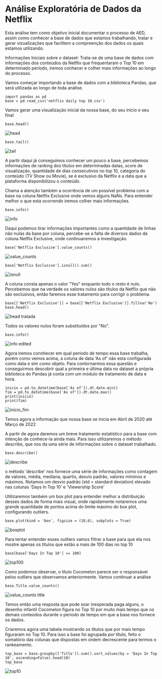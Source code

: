 # Análise Exploratória de Dados da Netflix 

Esta análise tem como objetivo inicial documentar o processo de AED, assim como conhecer a base de dados que estamos trabalhando, tratar e gerar vizualizações que facilitem a compreenção dos dados os quais estamos utilizando.

Informações Iniciais sobre o dataset: Trata-se de uma base de dados com informações dos conteúdos da Netflix que frequentaram o Top 10 em determinado período, iremos conhecer e colher mais informações ao longo do processo.


Vamos começar importando a base de dados com a biblioteca Pandas, que será utilizada ao longo de toda análise.

```
import pandas as pd
base = pd.read_csv('netflix daily top 10.csv')
```
Vamos gerar uma visualização inicial da nossa base, do seu início e seu final 
```
base.head()
```
![head](https://user-images.githubusercontent.com/68862907/202734032-eb523631-2563-4bc1-8306-74fbf00212b4.PNG)
```
base.tail()
```
![tail](https://user-images.githubusercontent.com/68862907/202733420-6e99a0be-880a-413f-b9d8-b7bf865847cf.PNG)

A partir daqui já conseguimos conhecer um pouco a base, percebemos informações de ranking dos títulos em determinadas datas, score de visualização, quantidade de dias consecutivos no top 10, categoria do conteúdo (TV Show ou Movie), se é exclusivo da Netflix e a data que a plataforma disponibilizou o conteúdo.

Chama a atenção também a ocorrência de um possível problema com a base na coluna Netflix Exclusive onde vemos alguns NaNs. Para entender melhor o que esta ocorrendo iremos colher mais informações.
```
base.info()
```
![info](https://user-images.githubusercontent.com/68862907/202736399-233b66de-b16d-4ef2-ba1d-3400a4b52d10.PNG)

Daqui podemos tirar informações importantes como a quantidade de linhas não nulas da base por coluna, percebe-se a falta de diversos dados da coluna Netflix Exclusive, onde continuaremos a investigação.
```
base['Netflix Exclusive'].value_counts()
```
![value_counts](https://user-images.githubusercontent.com/68862907/202739115-6d82953d-b6b4-4a99-b511-437fbac6dcd3.PNG)
```
base['Netflix Exclusive'].isnull().sum()
```
![isnull](https://user-images.githubusercontent.com/68862907/202740769-1dd1b864-0b04-44b8-8585-4b469f008779.PNG)

A coluna consta apenas o valor "Yes" enquanto todo o resto é nulo. Percebemos que na verdade os valores nulos são títulos da Netflix que não são exclusivos, então faremos esse tratamento para corrigir o problema.
```
base[['Netflix Exclusive']] = base[['Netflix Exclusive']].fillna('No')
base.head()
```
![head tratada](https://user-images.githubusercontent.com/68862907/202744986-4e40c302-b3c5-48f8-a45f-6952f0648a12.PNG)

Todos os valores nulos foram substituídos por "No".
```
base.info()
```
![info edited](https://user-images.githubusercontent.com/68862907/202749597-75fa8545-ae1d-4797-8d53-b9afddb9985a.PNG)

Agora iremos connhecer em qual período de tempo essa base trabalha, porém como vemos acima, a coluna de data 'As of' não esta configurada como data e sim como objeto. Para contornarmos essa questão e conseguirmos descobrir qual a primeira e última data no dataset a própria biblioteca do Pandas já conta com um módulo de tratamento de data e hora.
```
inicio = pd.to_datetime(base['As of']).dt.date.min()
fim = pd.to_datetime(base['As of']).dt.date.max()
print(inicio)
print(fim)
```
![inicio_fim](https://user-images.githubusercontent.com/68862907/202750692-08e6e7c6-18ba-4bf0-a913-64971a2a9825.PNG)

Temos agora a informação que nossa base se inicia em Abril de 2020 até Março de 2022

A partir de agora daremos um breve tratamento estatístico para a base com intenção de conhece-la ainda mais. Para isso utilizaremos o método describe, que nos da uma série de informações sobre o dataset trabalhado.
```
base.describe()
```
![describe](https://user-images.githubusercontent.com/68862907/202754861-f7107542-ad10-40a0-862f-d236216c8338.PNG)

o método 'describe' nos fornece uma série de informações como contagem de valores, média, mediana, quartis, desvio padrão, valores mínimos e máximos.
Notamos um desvio padrão (std = standard deviation) elevado nas colunas 'Days In Top 10' e 'Viewership Score'

Utilizaremos também um box plot para entender melhor a distribuição desses dados de forma mais visual, onde rapidamente notaremos uma grande quantidade de pontos acima do limite máximo do box plot, configurando outliers. 
```
base.plot(kind = 'box', figsize = (10,6), subplots = True)
```
![boxplot](https://user-images.githubusercontent.com/68862907/202756661-673886bb-c3a5-4aa8-915f-01fea2a9c6e9.PNG)

Para tentar entender esses outliers vamos filtrar a base para que ela nos mostre apenas os títulos que estão a mais de 100 dias no top 10
```
base[base['Days In Top 10'] >= 100]
```
![top100](https://user-images.githubusercontent.com/68862907/202766426-59a9f1c7-3819-4e63-a215-649956052f31.PNG)

Como podemos observar, o título Cocomelon parece ser o responsável pelos outliers que observamos anteriormente. Vamos continuar a análise
```
base.Title.value_counts()
```
![value_counts title](https://user-images.githubusercontent.com/68862907/202767079-f1b4101d-ff2f-44e5-8c3d-c24be474b589.PNG)

Temos então uma resposta que pode soar inesperada paga alguns, o desenho infantil Cocomelon figura no Top 10 por muito mais tempo que os demais conteúdos durante o período de tempo em que a base nos fornece os dados.

Criaremos agora uma tabela mostrando os títulos que por mais tempo figuraram no Top 10. Para isso a base foi agrupada por título, feito o somatório das colunas que dispostas em ordem decrescente para termos o rankeamento.
```
top_base = base.groupby(['Title']).sum().sort_values(by = 'Days In Top 10', ascending=False).head(10)
top_base
```
![top10](https://user-images.githubusercontent.com/68862907/202769213-3ba97608-09b0-4674-9100-4bbb45c568ec.PNG)
